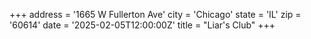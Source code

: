 +++
address = '1665 W Fullerton Ave'
city = 'Chicago'
state = 'IL'
zip = '60614'
date = '2025-02-05T12:00:00Z'
title = "Liar's Club"
+++
